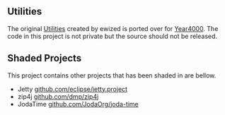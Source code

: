 Utilities
---------

The original [Utilities] created by ewized is ported over for [Year4000].
The code in this project is not private but the source should not be released.

Shaded Projects
---------------

This project contains other projects that has been shaded in are bellow.

- Jetty [github.com/eclipse/jetty.project](https://github.com/eclipse/jetty.project)
- zip4j [github.com/dmp/zip4j](https://github.com/dmp/zip4j)
- JodaTime [github.com/JodaOrg/joda-time](https://github.com/JodaOrg/joda-time)

[utilities]: https://github.com/ewized/utilities/
[year4000]: https://www.year4000.net/